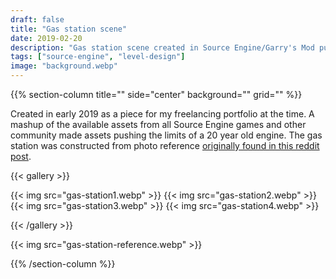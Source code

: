 ```yaml
---
draft: false
title: "Gas station scene"
date: 2019-02-20
description: "Gas station scene created in Source Engine/Garry's Mod pushing the limits of the engine."
tags: ["source-engine", "level-design"]
image: "background.webp"
---
```


{{% section-column title="" side="center" background="" grid="" %}}

Created in early 2019 as a piece for my freelancing portfolio at the time. A mashup of the available assets from all Source Engine games and other community made assets pushing the limits of a 20 year old engine. The gas station was constructed from photo reference [originally found in this reddit post](https://www.reddit.com/r/AbandonedPorn/comments/2vrjiu/abandoned_gas_station_in_naujoji_vilnia_lithuania/).

{{< gallery >}}

{{< img src="gas-station1.webp" >}}
{{< img src="gas-station2.webp" >}}
{{< img src="gas-station3.webp" >}}
{{< img src="gas-station4.webp" >}}

{{< /gallery >}}

{{< img src="gas-station-reference.webp" >}}

{{% /section-column %}}